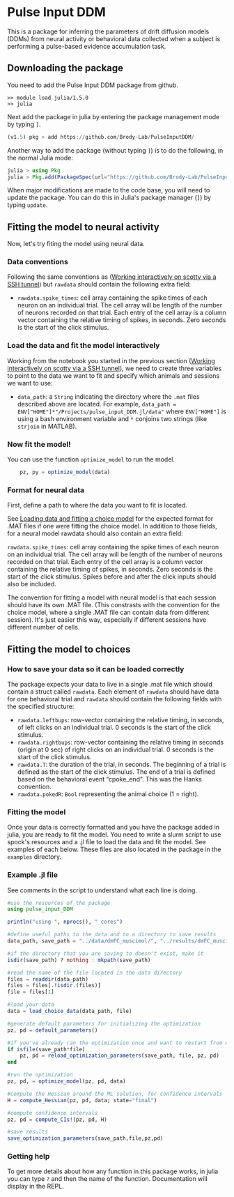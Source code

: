 # Pulse Input DDM

This is a package for inferring the parameters of drift diffusion models (DDMs) from neural activity or behavioral data collected when a subject is performing a pulse-based evidence accumulation task.

##  Downloading the package

You need to add the Pulse Input DDM package from github.

```
>> module load julia/1.5.0
>> julia
```

Next add the package in julia by entering the package management mode by typing `]`.

```julia
(v1.5) pkg > add https://github.com/Brody-Lab/PulseInputDDM/
```

Another way to add the package (without typing `]`) is to do the following, in the normal Julia mode:

```julia
julia > using Pkg    
julia > Pkg.add(PackageSpec(url="https://github.com/Brody-Lab/PulseInputDDM/"))
```

When major modifications are made to the code base, you will need to update the package. You can do this in Julia's package manager (`]`) by typing `update`.


## Fitting the model to neural activity

Now, let's try fiting the model using neural data.


### Data conventions

Following the same conventions as ([Working interactively on scotty via a SSH tunnel](@ref)) but `rawdata` should contain the following extra field:

- `rawdata.spike_times`: cell array containing the spike times of each neuron on an individual trial. The cell array will be length of the number of neurons recorded on that trial. Each entry of the cell array is a column vector containing the relative timing of spikes, in seconds. Zero seconds is the start of the click stimulus.


### Load the data and fit the model interactively

Working from the notebook you started in the previous section ([Working interactively on scotty via a SSH tunnel](@ref)), we need to create three variables to point to the data we want to fit and specify which animals and sessions we want to use:

- `data_path`: a `String` indicating the directory where the `.mat` files described above are located. For example, `data_path = ENV["HOME"]*"/Projects/pulse_input_DDM.jl/data"` where `ENV["HOME"]` is using a bash environment variable and `*` conjoins two strings (like `strjoin` in MATLAB).


### Now fit the model!

You can use the function `optimize_model` to run the model.

```julia
    pz, py = optimize_model(data)
```

### Format for neural data

First, define a path to where the data you want to fit is located.

See [Loading data and fitting a choice model](@ref) for the expected format for .MAT files if one were fitting the choice model. In addition to those fields, for a neural model rawdata should also contain an extra field:

`rawdata.spike_times`: cell array containing the spike times of each neuron on an individual trial. The cell array will be length of the number of neurons recorded on that trial. Each entry of the cell array is a column vector containing the relative timing of spikes, in seconds. Zero seconds is the start of the click stimulus. Spikes before and after the click inputs should also be included.

The convention for fitting a model with neural model is that each session should have its own .MAT file. (This constrasts with the convention for the choice model, where a single .MAT file can contain data from different session). It's just easier this way, especially if different sessions have different number of cells.

## Fitting the model to choices

### How to save your data so it can be loaded correctly

The package expects your data to live in a single .mat file which should contain a struct called `rawdata`. Each element of `rawdata` should have data for one behavioral trial and `rawdata` should contain the following fields with the specified structure:

- `rawdata.leftbups`: row-vector containing the relative timing, in seconds, of left clicks on an individual trial. 0 seconds is the start of the click stimulus.
- `rawdata.rightbups`: row-vector containing the relative timing in seconds (origin at 0 sec) of right clicks on an individual trial. 0 seconds is the start of the click stimulus.
- `rawdata.T`: the duration of the trial, in seconds. The beginning of a trial is defined as the start of the click stimulus. The end of a trial is defined based on the behavioral event “cpoke_end”. This was the Hanks convention.
- `rawdata.pokedR`: `Bool` representing the animal choice (1 = right).

### Fitting the model

Once your data is correctly formatted and you have the package added in julia, you are ready to fit the model. You need to write a slurm script to use spock's resources and a .jl file to load the data and fit the model. See examples of each below. These files are also located in the package in the `examples` directory.


### Example .jl file

See comments in the script to understand what each line is doing.

```julia
#use the resources of the package
using pulse_input_DDM

println("using ", nprocs(), " cores")

#define useful paths to the data and to a directory to save results
data_path, save_path = "../data/dmFC_muscimol/", "../results/dmFC_muscimol/"

#if the directory that you are saving to doesn't exist, make it
isdir(save_path) ? nothing : mkpath(save_path)

#read the name of the file located in the data directory
files = readdir(data_path)
files = files[.!isdir.(files)]
file = files[1]

#load your data
data = load_choice_data(data_path, file)

#generate default parameters for initializing the optimization
pz, pd = default_parameters()

#if you've already ran the optimization once and want to restart from where you stoped, this will reload those parameters
if isfile(save_path*file)
    pz, pd = reload_optimization_parameters(save_path, file, pz, pd)    
end

#run the optimization
pz, pd, = optimize_model(pz, pd, data)

#compute the Hessian around the ML solution, for confidence intervals
H = compute_Hessian(pz, pd, data; state="final")

#compute confidence intervals
pz, pd = compute_CIs!(pz, pd, H)

#save results
save_optimization_parameters(save_path,file,pz,pd)
```

### Getting help

To get more details about how any function in this package works, in julia you can type `?` and then the name of the function. Documentation will display in the REPL.